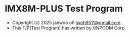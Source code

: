 # IMX8M-PLUS Test Program
- Copyright (c) 2025 jaewoo oh <jwoh9511@gmail.com>
- This T/P(Test Program) has written by ONPOOM Corp.